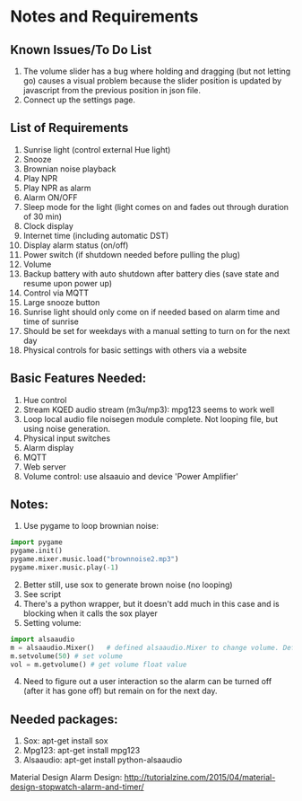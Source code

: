 # Notes and Requirements #

## Known Issues/To Do List ##
1. The volume slider has a bug where holding and dragging (but not letting go) causes a visual problem because the slider position is updated by javascript from the previous position in json file.
2. Connect up the settings page.


## List of Requirements ##
1. Sunrise light (control external Hue light)
2. Snooze
3. Brownian noise playback
4. Play NPR
5. Play NPR as alarm
6. Alarm ON/OFF
7. Sleep mode for the light (light comes on and fades out through duration of 30 min)
8. Clock display
9. Internet time (including automatic DST)
10. Display alarm status (on/off)
11. Power switch (if shutdown needed before pulling the plug)
12. Volume
13. Backup battery with auto shutdown after battery dies (save state and resume upon power up)
14. Control via MQTT
15. Large snooze button
16. Sunrise light should only come on if needed based on alarm time and time of sunrise
17. Should be set for weekdays with a manual setting to turn on for the next day
18. Physical controls for basic settings with others via a website

## Basic Features Needed: ##
1. Hue control
2. Stream KQED audio stream (m3u/mp3): mpg123 seems to work well
3. Loop local audio file noisegen module complete. Not looping file, but using noise generation.
4. Physical input switches
5. Alarm display
6. MQTT
7. Web server
8. Volume control: use alsaauio and device 'Power Amplifier'

## Notes: ##
1. Use pygame to loop brownian noise:
  ```python
  import pygame
  pygame.init()
  pygame.mixer.music.load("brownnoise2.mp3")
  pygame.mixer.music.play(-1)
  ```
2. Better still, use sox to generate brown noise (no looping)
  1. See script
  2. There's a python wrapper, but it doesn't add much in this case and is blocking when it calls the sox player
3. Setting volume:
  ```python
  import alsaaudio
  m = alsaaudio.Mixer()   # defined alsaaudio.Mixer to change volume. Default device is Mixer. Chip needs to use 'Power Amplifier'
  m.setvolume(50) # set volume
  vol = m.getvolume() # get volume float value
  ```
4. Need to figure out a user interaction so the alarm can be turned off (after it has gone off) but remain on for the next day.

## Needed packages: ##
1. Sox: apt-get install sox
2. Mpg123: apt-get install mpg123
3. Alsaaudio: apt-get install python-alsaaudio

Material Design Alarm Design: http://tutorialzine.com/2015/04/material-design-stopwatch-alarm-and-timer/
